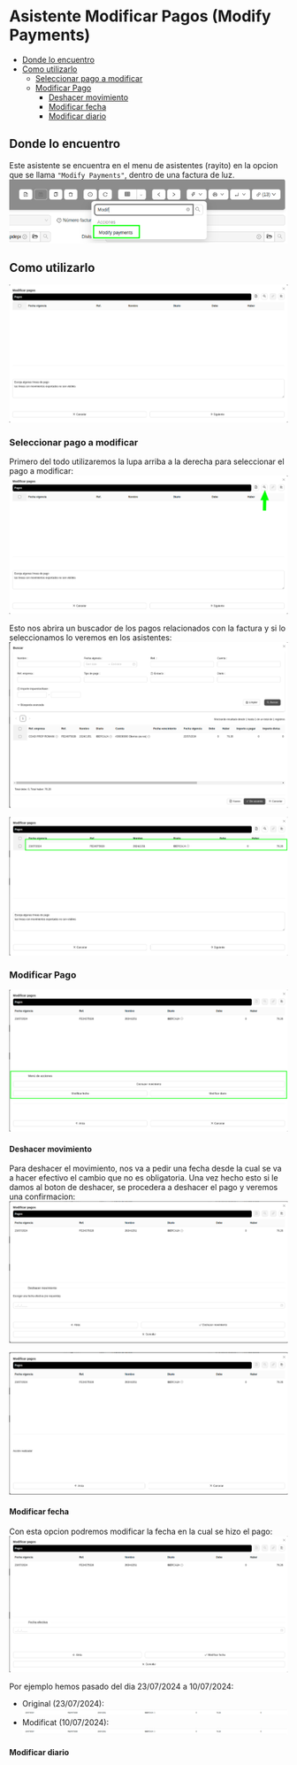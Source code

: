 # Asistente Modificar Pagos (Modify Payments)

- [Donde lo encuentro](#donde-lo-encuentro)
- [Como utilizarlo](#como-utilizarlo)
  - [Seleccionar pago a modificar](#seleccionar-pago-a-modificar)
  - [Modificar Pago](#modificar-pago)
    - [Deshacer movimiento](#deshacer-movimiento)
    - [Modificar fecha](#modificar-fecha)
    - [Modificar diario](#modificar-diario)

## Donde lo encuentro

Este asistente se encuentra en el menu de asistentes (rayito) en la opcion que se llama `"Modify Payments"`, dentro de una factura de luz.\
![wizard_selector]

## Como utilizarlo

![wizard_opening_view]

### Seleccionar pago a modificar

Primero del todo utilizaremos la lupa arriba a la derecha para seleccionar el pago a modificar:\
![wizard_opening_view_magnifying_glass]

Esto nos abrira un buscador de los pagos relacionados con la factura y si lo seleccionamos lo veremos en los asistentes:\
![wizard_search_for_payment]

![wizard_modify_payments_base_view_payment_selected]

### Modificar Pago

![wizard_modify_payments_mid_view_buttons]

#### Deshacer movimiento

Para deshacer el movimiento, nos va a pedir una fecha desde la cual se va a hacer efectivo el cambio que no es obligatoria. Una vez hecho esto si le damos al boton de deshacer, se procedera a deshacer el pago y veremos una confirmacion:\
![wizard_modify_payments_undo_view]

![wizard_modify_payments_done_view]

#### Modificar fecha

Con esta opcion podremos modificar la fecha en la cual se hizo el pago:\
![wizard_modify_payments_date_view]

Por ejemplo hemos pasado del dia 23/07/2024 a 10/07/2024:

- Original (23/07/2024):\
  ![payment_line_date_original]
- Modificat (10/07/2024):\
  ![payment_line_date_modified]

#### Modificar diario

[wizard_selector]:/gisce/erp/modify_payments_wizard/wizards_selector.png
[wizard_opening_view]:/gisce/erp/modify_payments_wizard/wizard_modify_payments_init_view.png
[wizard_opening_view_magnifying_glass]:/gisce/erp/modify_payments_wizard/wizard_modify_payments_init_view_emphasis_on_magnifying_glass.png
[wizard_search_for_payment]:/gisce/erp/modify_payments_wizard/wizard_modify_payments_search_for_payment.png
[wizard_modify_payments_base_view_payment_selected]:/gisce/erp/modify_payments_wizard/wizard_modify_payments_init_view_payment_selected.png
[wizard_modify_payments_mid_view_buttons]:/gisce/erp/modify_payments_wizard/wizard_modify_payments_mid_view_buttons.png
[wizard_modify_payments_undo_view]:/gisce/erp/modify_payments_wizard/wizard_modify_payments_undo_state_view.png
[wizard_modify_payments_done_view]:/gisce/erp/modify_payments_wizard/wizard_modify_payments_done_state_view.png
[wizard_modify_payments_date_view]:/gisce/erp/modify_payments_wizard/wizard_modify_payments_date_state_view.png
[payment_line_date_original]:/gisce/erp/modify_payments_wizard/payment_line_date_230724.png
[payment_line_date_modified]:/gisce/erp/modify_payments_wizard/payment_line_date_100724.png
